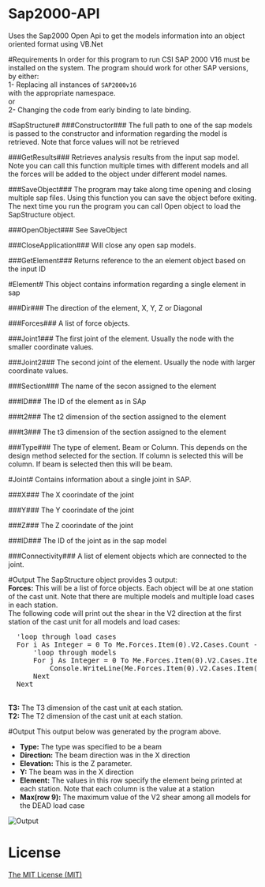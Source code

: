 # Sap2000-API
Uses the Sap2000 Open Api to get the models information into an object oriented format using VB.Net



#Requirements
In order for this program to run CSI SAP 2000 V16 must be installed on the system. The program should work for other SAP versions, by either:
<br>1-	Replacing all instances of <code>SAP2000v16 </code> with the appropriate namespace.
<br>or
<br>2-	Changing the code from early binding to late binding. 

#SapStructure#
###Constructor###
The full path to one of the sap models is passed to the constructor and information regarding the model is retrieved. Note that force values will not be retrieved

###GetResults###
Retrieves analysis results from the input sap model. Note you can call this function multiple times with different models and all the forces will be added to the object under different model names.

###SaveObject###
The program may take along time opening and closing multiple sap files. Using this function you can save the object before exiting. The next time you run the program you can call Open object to load the SapStructure object.

###OpenObject###
See SaveObject

###CloseApplication###
Will close any open sap models. 

###GetElement###
Returns reference to the an element object based on the input ID

#Element#
This object contains information regarding a single element in sap

###Dir###
The direction of the element, X, Y, Z or Diagonal

###Forces###
A list of force objects. 

###Joint1###
The first joint of the element. Usually the node with the smaller coordinate values. 

###Joint2###
The second joint of the element. Usually the node with larger coordinate values. 

###Section### 
The name of the secon assigned to the element

###ID### 
The ID of the element as in SAp

###t2###
The t2 dimension of the section assigned to the element

###t3###
The t3 dimension of the section assigned to the element

###Type###
The type of element. Beam or Column. This depends on the design method selected for the section. If column is selected this will be column. If beam is selected then this will be beam. 


#Joint#
Contains information about a single joint in SAP.

###X###
The X coorindate of the joint

###Y###
The Y coorindate of the joint

###Z###
The Z coorindate of the joint

###ID###
The ID of the joint as in the sap model

###Connectivity###
A list of element objects which are connected to the joint. 






#Output
The SapStructure object provides 3 output:
<br><b>Forces:</b> This will be a list of force objects. Each object will be at one station of the cast unit. Note that there are multiple models and multiple load cases in each station. 
<br>The following code will print out the shear in the V2 direction at the first station of the cast unit for all models and load cases:
 <pre>
  'loop through load cases
  For i As Integer = 0 To Me.Forces.Item(0).V2.Cases.Count - 1
      'loop through models
      For j As Integer = 0 To Me.Forces.Item(0).V2.Cases.Item(i).Force_Infos.Count - 1
          Console.WriteLine(Me.Forces.Item(0).V2.Cases.Item(i).Force_Infos.Item(j).Value)
      Next
  Next
</pre>

<br><b>T3:</b> The T3 dimension of the cast unit at each station.
<br><b>T2:</b> The T2 dimension of the cast unit at each station.

#Output
This output below was generated by the program above. 
- **Type:** The type was specified to be a beam
- **Direction:** The beam direction was in the X direction
- **Elevation:** This is the Z parameter.
- **Y:** The beam was in the X direction
- **Element:** The values in this row specify the element being printed at each station. Note that each column is the value at a station
- **Max(row 9):** The maximum value of the V2 shear among all models for the DEAD load case
 

![Output](http://jtech-online.com/wp-content/uploads/2015/10/Output.png)


# License
[The MIT License (MIT)](http://opensource.org/licenses/MIT)
